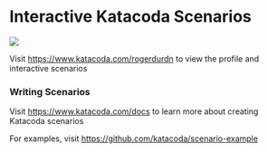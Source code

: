 # Interactive Katacoda Scenarios

[![](http://shields.katacoda.com/katacoda/rogerdurdn/count.svg)](https://www.katacoda.com/rogerdurdn "Get your profile on Katacoda.com")

Visit https://www.katacoda.com/rogerdurdn to view the profile and interactive scenarios

### Writing Scenarios
Visit https://www.katacoda.com/docs to learn more about creating Katacoda scenarios

For examples, visit https://github.com/katacoda/scenario-example
